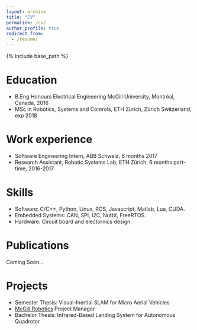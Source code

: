 ```yaml
---
layout: archive
title: "CV"
permalink: /cv/
author_profile: true
redirect_from:
  - /resume/
---
```


{% include base_path %}

Education
======
* B.Eng Honours Electrical Engineering McGill University, Montréal, Canada, 2016
* MSc in Robotics, Systems and Controls, ETH Zürich, Zürich Switzerland, exp 2018

Work experience
======

* Software Engineering Intern, ABB Schweiz, 6 months 2017
* Research Assistant, Robotic Systems Lab, ETH Zürich, 6 months part-time, 2016-2017
  
Skills
======

* Software: C/C++, Python, Linux, ROS, Javascript, Matlab, Lua, CUDA.
* Embedded Systems: CAN, SPI, I2C, NuttX, FreeRTOS.
* Hardware: Circuit board and electornics design.

Publications
======

Coming Soon...
  
Projects
======

* Semester Thesis: Visual-Inertial SLAM for Micro Aerial Vehicles
* [McGill Robotics](www.mcgillrobotics.com) Project Manager
* Bachelor Thesis: Infrared-Based Landing System for Autonomous Quadrotor